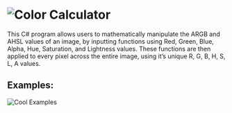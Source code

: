 # ![Color Calculator](https://user-images.githubusercontent.com/8658063/38780777-89fc70d0-4090-11e8-9b8a-01537f80856e.png)
This C# program allows users to mathematically manipulate the ARGB and AHSL values of an image, by inputting functions using Red, 
Green, Blue, Alpha, Hue, Saturation, and Lightness values. These functions are then applied to every pixel across the entire image, 
using it’s unique R, G, B, H, S, L, A values.

## Examples:
![Cool Examples](https://user-images.githubusercontent.com/8658063/38780951-0273bb5c-4093-11e8-94b9-4c14e9cc34cd.png)
